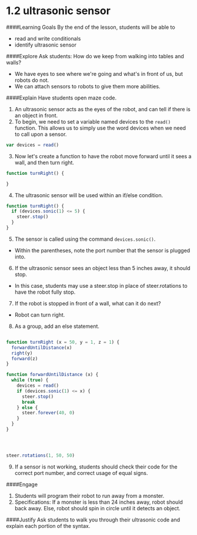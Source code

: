 # 1.2 ultrasonic sensor

####Learning Goals
By the end of the lesson, students will be able to
* read and write conditionals
* identify ultrasonic sensor

####Explore
Ask students: How do we keep from walking into tables and walls?
  + We have eyes to see where we're going and what's in front of us, but robots do not.
  + We can attach sensors to robots to give them more abilities.

####Explain
Have students open maze code.

1. An ultrasonic sensor acts as the eyes of the robot, and can tell if there is an object in front. 
2. To begin, we need to set a variable named devices to the ```read()``` function. This allows us to simply use the word devices when we need to call upon a sensor. 
```js
var devices = read()
```

3. Now let's create a function to have the robot move forward until it sees a wall, and then turn right.
```js
function turnRight() {

}
```

4. The ultrasonic sensor will be used within an if/else condition.
```js
function turnRight() {
  if (devices.sonic(1) <= 5) {
    steer.stop()
  }
}
```

5. The sensor is called using the command ```devices.sonic()```.
  + Within the parentheses, note the port number that the sensor is plugged into.
6. If the ultrasonic sensor sees an object less than 5 inches away, it should stop.
  + In this case, students may use a steer.stop in place of steer.rotations to have the robot fully stop. 
7. If the robot is stopped in front of a wall, what can it do next?
  + Robot can turn right.
8. As a group, add an else statement.
```js

function turnRight (x = 50, y = 1, z = 1) {
  forwardUntilDistance(x)
  right(y)
  forward(z)
}

function forwardUntilDistance (x) {
  while (true) {
    devices = read()
    if (devices.sonic(1) <= x) {
      steer.stop()
      break
    } else {
      steer.forever(40, 0)
    }
  }
}




steer.rotations(1, 50, 50)

```

9. If a sensor is not working, students should check their code for the correct port number, and correct usage of equal signs.


####Engage
1. Students will program their robot to run away from a monster. 
2. Specifications: If a monster is less than 24 inches away, robot should back away. Else, robot should spin in circle until it detects an object.  

####Justify
Ask students to walk you through their ultrasonic code and explain each portion of the syntax. 
